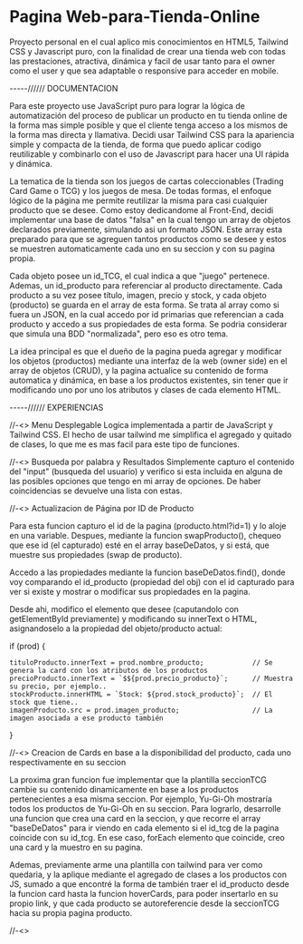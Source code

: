# Pagina Web-para-Tienda-Online

Proyecto personal en el cual aplico mis conocimientos en HTML5, Tailwind CSS y Javascript puro, con la finalidad de crear una tienda web con todas las prestaciones, atractiva, dinámica y facil de usar tanto para el owner como el user y que sea adaptable o responsive para acceder en mobile.  


-----////// DOCUMENTACION

Para este proyecto use JavaScript puro para lograr la lógica de automatización del proceso de publicar un producto en tu tienda online de la forma mas simple posible y que el cliente tenga acceso a los mismos de la forma mas directa y llamativa. Decidi usar Tailwind CSS para la apariencia simple y compacta de la tienda, de forma que puedo aplicar codigo reutilizable y combinarlo con el uso de Javascript para hacer una UI rápida y dinámica. 

La tematica de la tienda son los juegos de cartas coleccionables (Trading Card Game o TCG) y los juegos de mesa. De todas formas, el enfoque lógico de la página me permite reutilizar la misma para casi cualquier producto que se desee. Como estoy dedicandome al Front-End, decidi implementar una base de datos "falsa" en la cual tengo un array de objetos 
declarados previamente, simulando asi un formato JSON. Este array esta preparado para que se agreguen tantos productos como se desee y estos se muestren automaticamente cada uno en su seccion y con su pagina propia.

Cada objeto posee un id_TCG, el cual indica a que "juego" pertenece. Ademas, un id_producto para referenciar al producto directamente. Cada producto a su vez posee título, imagen, precio y stock, y cada objeto (producto) se guarda en el array de esta forma. Se trata al array como si fuera un JSON, en la cual accedo por id primarias que referencian a cada producto y accedo a sus propiedades de esta forma. Se podria considerar que simula una BDD "normalizada", pero eso es otro tema. 

La idea principal es que el dueño de la pagina pueda agregar y modificar los objetos (productos) mediante una interfaz de la web (owner side) en el array de objetos (CRUD), y la pagina actualice su contenido de forma automatica y dinámica, en base a los productos existentes, sin tener que ir modificando uno por uno los atributos y clases de cada elemento HTML.



-----////// EXPERIENCIAS

//-<> Menu Desplegable
Logica implementada a partir de JavaScript y Tailwind CSS. El hecho de usar tailwind me simplifica el agregado y quitado de clases, lo que me es mas facil para este tipo de funciones.


//-<> Busqueda por palabra y Resultados
Simplemente capturo el contenido del "input" (busqueda del usuario) y verifico si esta incluida en alguna de las posibles opciones que tengo en mi array de opciones. De haber coincidencias se devuelve una lista con estas.  


//-<> Actualizacion de Página por ID de Producto

Para esta funcion capturo el id de la pagina (producto.html?id=1) y lo aloje en una variable. Despues, mediante la funcion swapProducto(), chequeo que ese id (el capturado) esté en el array baseDeDatos, y si está, que muestre sus propiedades (swap de producto).

Accedo a las propiedades mediante la funcion baseDeDatos.find(), donde voy comparando el id_producto (propiedad del obj) con el id capturado para ver si existe y mostrar o modificar sus propiedades en la pagina.
 
Desde ahi, modifico el elemento que desee (caputandolo con getElementById previamente) y modificando su innerText o HTML, asignandoselo a la propiedad del objeto/producto actual:

if (prod) { 

    tituloProducto.innerText = prod.nombre_producto;            // Se genera la card con los atributos de los productos
    precioProducto.innerText = `$${prod.precio_producto}`;      // Muestra su precio, por ejemplo..
    stockProducto.innerHTML = `Stock: ${prod.stock_producto}`;  // El stock que tiene..
    imagenProducto.src = prod.imagen_producto;                  // La imagen asociada a ese producto también
}



//-<> Creacion de Cards en base a la disponibilidad del producto, cada uno respectivamente en su seccion

La proxima gran funcion fue implementar que la plantilla seccionTCG cambie su contenido dinamicamente en base a los productos
pertenecientes a esa misma seccion. Por ejemplo, Yu-Gi-Oh mostraría todos los productos de Yu-Gi-Oh en su seccion. Para lograrlo,
desarrolle una funcion que crea una card en la seccion, y que recorre el array "baseDeDatos" para ir viendo en cada elemento si el
id_tcg de la pagina coincide con su id_tcg. En ese caso, forEach elemento que coincide, creo una card y la muestro en su pagina.

Ademas, previamente arme una plantilla con tailwind para ver como quedaria, y la aplique mediante el agregado de clases a los productos
con JS, sumado a que encontré la forma de también traer el id_producto desde la funcion card hasta la funcion hoverCards, para poder
insertarlo en su propio link, y que cada producto se autoreferencie desde la seccionTCG hacia su propia pagina producto.


//-<> 


